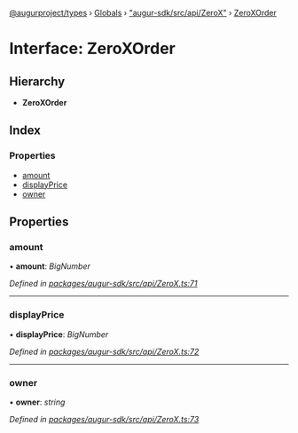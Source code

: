 [@augurproject/types](../README.md) › [Globals](../globals.md) › ["augur-sdk/src/api/ZeroX"](../modules/_augur_sdk_src_api_zerox_.md) › [ZeroXOrder](_augur_sdk_src_api_zerox_.zeroxorder.md)

# Interface: ZeroXOrder

## Hierarchy

* **ZeroXOrder**

## Index

### Properties

* [amount](_augur_sdk_src_api_zerox_.zeroxorder.md#amount)
* [displayPrice](_augur_sdk_src_api_zerox_.zeroxorder.md#displayprice)
* [owner](_augur_sdk_src_api_zerox_.zeroxorder.md#owner)

## Properties

###  amount

• **amount**: *BigNumber*

*Defined in [packages/augur-sdk/src/api/ZeroX.ts:71](https://github.com/AugurProject/augur/blob/69c4be52bf/packages/augur-sdk/src/api/ZeroX.ts#L71)*

___

###  displayPrice

• **displayPrice**: *BigNumber*

*Defined in [packages/augur-sdk/src/api/ZeroX.ts:72](https://github.com/AugurProject/augur/blob/69c4be52bf/packages/augur-sdk/src/api/ZeroX.ts#L72)*

___

###  owner

• **owner**: *string*

*Defined in [packages/augur-sdk/src/api/ZeroX.ts:73](https://github.com/AugurProject/augur/blob/69c4be52bf/packages/augur-sdk/src/api/ZeroX.ts#L73)*
